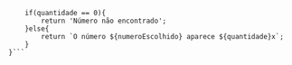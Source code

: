 ```let quantidade = arrayDeNumeros.filter(valor => valor == numeroEscolhido).length;
	if(quantidade == 0){
		return 'Número não encontrado';
	}else{
		return `O número ${numeroEscolhido} aparece ${quantidade}x`;
	}
}```